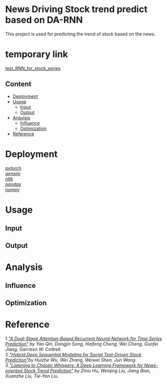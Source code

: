 # News Driving Stock trend predict based on DA-RNN
This project is used for predicting the trend of stock based on the news.
# temporary link
[test_RNN_for_stock_series](https://github.com/xiaohai0520/test_RNN_for_stock_series)
## Content
- [Deployment](#deployment)
- [Usage](#usage)
  - [Input](#input)
  - [Output](#output)
- [Anaylsis](#analysis)
  - [Influence](#influence)
  - [Optimization](#optimization)
- [Reference](#reference)

# Deployment
 
  *[pytorch](https://github.com/pytorch/pytorch)*   
  *[gensim](https://github.com/RaRe-Technologies/gensim)*  
  *[nltk](https://github.com/nltk/nltk)*  
  *[pandas](https://github.com/pandas-dev/pandas)*  
  *[numpy](https://github.com/numpy/numpy)*  

 
# Usage

## Input

## Output

# Analysis

## Influence

## Optimization



# Reference
1.*["A Dual-Stage Attention-Based Recurrent Neural Network for Time Series Prediction"](https://www.ijcai.org/proceedings/2017/0366.pdf) by Yao Qin, Dongjin Song, Haifeng Cheng, Wei Cheng, Guofei Jiang, Garrison W. Cottrell*.   
2.*["Hybrid Deep Sequential Modeling for Social Text-Driven Stock Prediction"](https://dl.acm.org/citation.cfm?id=3269290)by Huizhe Wu, Wei Zhang, Weiwei Shen, Jun Wang*.   
3.*["Listening to Chaotic Whispers: A Deep Learning Framework for News-oriented Stock Trend Prediction"](https://dl.acm.org/citation.cfm?id=3159690) by Ziniu Hu, Weiqing Liu, Jiang Bian, Xuanzhe Liu, Tie-Yan Liu*.   
